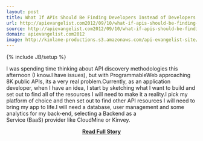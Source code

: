 ```yaml
---
layout: post
title: What If APIs Should Be Finding Developers Instead of Developers Discovering APIs
url: http://apievangelist.com2012/09/10/what-if-apis-should-be-finding-developers-instead-of-developers-discovering-apis/
source: http://apievangelist.com2012/09/10/what-if-apis-should-be-finding-developers-instead-of-developers-discovering-apis/
domain: apievangelist.com2012
image: http://kinlane-productions.s3.amazonaws.com/api-evangelist-site/blog/API-Upside.png
---
```

{% include JB/setup %}<p>I was spending time thinking about API discovery methodologies this afternoon (I know.I have issues), but with ProgrammableWeb approaching 8K public APIs, its a very real problem.Currently, as an application developer, when I have an idea, I start by sketching what I want to build and set out to find all of the resources I will need to make it a reality.I pick my platform of choice and then set out to find other API resources I will need to bring my app to life.I will need a database, user management and some analytics for my back-end, selecting a Backend as a Service (BaaS) provider like CloudMine or Kinvey.</p>
<center><p><a href="http://apievangelist.com2012/09/10/what-if-apis-should-be-finding-developers-instead-of-developers-discovering-apis/" style='padding:25px; font-sze:18px; font-weight: bold;'>Read Full Story</a></p></center>
